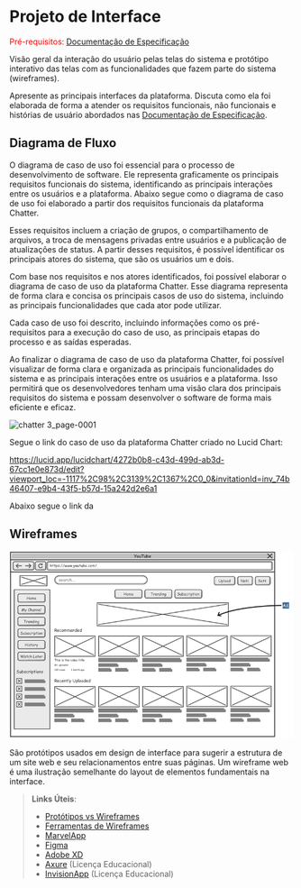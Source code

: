 
# Projeto de Interface

<span style="color:red">Pré-requisitos: <a href="2-Especificação do Projeto.md"> Documentação de Especificação</a></span>

Visão geral da interação do usuário pelas telas do sistema e protótipo interativo das telas com as funcionalidades que fazem parte do sistema (wireframes).

 Apresente as principais interfaces da plataforma. Discuta como ela foi elaborada de forma a atender os requisitos funcionais, não funcionais e histórias de usuário abordados nas <a href="2-Especificação do Projeto.md"> Documentação de Especificação</a>.

## Diagrama de Fluxo

O diagrama de caso de uso foi essencial para o processo de desenvolvimento de software. Ele representa graficamente os principais requisitos funcionais do sistema, identificando as principais interações entre os usuários e a plataforma. Abaixo segue como o diagrama de caso de uso foi elaborado a partir dos requisitos funcionais da plataforma Chatter.

Esses requisitos incluem a criação de grupos, o compartilhamento de arquivos, a troca de mensagens privadas entre usuários e a publicação de atualizações de status. A partir desses requisitos, é possível identificar os principais atores do sistema, que são os usuários um e dois.

Com base nos requisitos e nos atores identificados, foi possível elaborar o diagrama de caso de uso da plataforma Chatter. Esse diagrama representa de forma clara e concisa os principais casos de uso do sistema, incluindo as principais funcionalidades que cada ator pode utilizar.

Cada caso de uso foi descrito, incluindo informações como os pré-requisitos para a execução do caso de uso, as principais etapas do processo e as saídas esperadas.

Ao finalizar o diagrama de caso de uso da plataforma Chatter, foi possível visualizar de forma clara e organizada as principais funcionalidades do sistema e as principais interações entre os usuários e a plataforma. Isso permitirá que os desenvolvedores tenham uma visão clara dos principais requisitos do sistema e possam desenvolver o software de forma mais eficiente e eficaz.

![chatter 3_page-0001](https://user-images.githubusercontent.com/90660755/224566502-adf0687c-10d6-4bba-8976-0347e8f68af1.jpg)

Segue o link do caso de uso da plataforma Chatter criado no Lucid Chart:

https://lucid.app/lucidchart/4272b0b8-c43d-499d-ab3d-67cc1e0e873d/edit?viewport_loc=-1117%2C98%2C3139%2C1367%2C0_0&invitationId=inv_74b46407-e9b4-43f5-b57d-15a242d2e6a1

Abaixo segue o link da 

## Wireframes

![Exemplo de Wireframe](img/wireframe-example.png)

São protótipos usados em design de interface para sugerir a estrutura de um site web e seu relacionamentos entre suas páginas. Um wireframe web é uma ilustração semelhante do layout de elementos fundamentais na interface.
 
> **Links Úteis**:
> - [Protótipos vs Wireframes](https://www.nngroup.com/videos/prototypes-vs-wireframes-ux-projects/)
> - [Ferramentas de Wireframes](https://rockcontent.com/blog/wireframes/)
> - [MarvelApp](https://marvelapp.com/developers/documentation/tutorials/)
> - [Figma](https://www.figma.com/)
> - [Adobe XD](https://www.adobe.com/br/products/xd.html#scroll)
> - [Axure](https://www.axure.com/edu) (Licença Educacional)
> - [InvisionApp](https://www.invisionapp.com/) (Licença Educacional)
